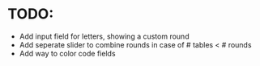 
# TODO:

 - Add input field for letters, showing a custom round
 - Add seperate slider to combine rounds in case of # tables < # rounds
 - Add way to color code fields
 